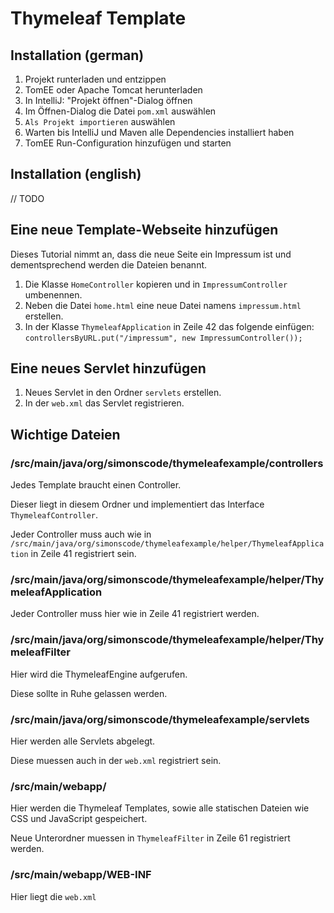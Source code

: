 # Thymeleaf Template

## Installation (german)

1. Projekt runterladen und entzippen
2. TomEE oder Apache Tomcat herunterladen
3. In IntelliJ: "Projekt öffnen"-Dialog öffnen
4. Im Öffnen-Dialog die Datei `pom.xml` auswählen
5. `Als Projekt importieren` auswählen
6. Warten bis IntelliJ und Maven alle Dependencies installiert haben
7. TomEE Run-Configuration hinzufügen und starten

## Installation (english)

// TODO

## Eine neue Template-Webseite hinzufügen

Dieses Tutorial nimmt an, dass die neue Seite ein Impressum ist und dementsprechend werden die Dateien benannt.

1. Die Klasse `HomeController` kopieren und in `ImpressumController` umbenennen.
2. Neben die Datei `home.html` eine neue Datei namens `impressum.html` erstellen.
3. In der Klasse `ThymeleafApplication` in Zeile 42 das folgende einfügen: `controllersByURL.put("/impressum", new ImpressumController());`

## Eine neues Servlet hinzufügen

1. Neues Servlet in den Ordner `servlets` erstellen.
2. In der `web.xml` das Servlet registrieren.

## Wichtige Dateien

### /src/main/java/org/simonscode/thymeleafexample/controllers

Jedes Template braucht einen Controller.

Dieser liegt in diesem Ordner und implementiert das Interface `ThymeleafController`.

Jeder Controller muss auch wie in `/src/main/java/org/simonscode/thymeleafexample/helper/ThymeleafApplication` in Zeile 41 registriert sein.

### /src/main/java/org/simonscode/thymeleafexample/helper/ThymeleafApplication

Jeder Controller muss hier wie in Zeile 41 registriert werden.

### /src/main/java/org/simonscode/thymeleafexample/helper/ThymeleafFilter

Hier wird die ThymeleafEngine aufgerufen.

Diese sollte in Ruhe gelassen werden.

### /src/main/java/org/simonscode/thymeleafexample/servlets

Hier werden alle Servlets abgelegt.

Diese muessen auch in der `web.xml` registriert sein.

### /src/main/webapp/

Hier werden die Thymeleaf Templates, sowie alle statischen Dateien wie CSS und JavaScript gespeichert.

Neue Unterordner muessen in `ThymeleafFilter` in Zeile 61 registriert werden.

### /src/main/webapp/WEB-INF

Hier liegt die `web.xml`
